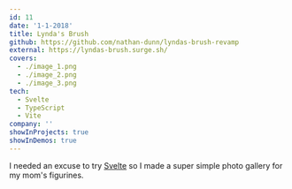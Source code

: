 ```yaml
---
id: 11
date: '1-1-2018'
title: Lynda's Brush
github: https://github.com/nathan-dunn/lyndas-brush-revamp
external: https://lyndas-brush.surge.sh/
covers:
  - ./image_1.png
  - ./image_2.png
  - ./image_3.png
tech:
  - Svelte
  - TypeScript
  - Vite
company: ''
showInProjects: true
showInDemos: true
---
```


I needed an excuse to try [Svelte](https://svelte.dev/) so I made a super simple photo gallery for my mom's figurines.
